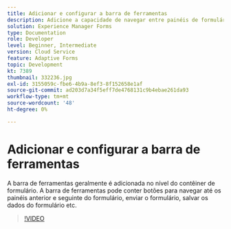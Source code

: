 ```yaml
---
title: Adicionar e configurar a barra de ferramentas
description: Adicione a capacidade de navegar entre painéis de formulário.
solution: Experience Manager Forms
type: Documentation
role: Developer
level: Beginner, Intermediate
version: Cloud Service
feature: Adaptive Forms
topic: Development
kt: 7389
thumbnail: 332236.jpg
exl-id: 3155059c-fbe6-4b9a-8ef3-8f152658e1af
source-git-commit: ad203d7a34f5eff7de4768131c9b4ebae261da93
workflow-type: tm+mt
source-wordcount: '48'
ht-degree: 0%

---
```


# Adicionar e configurar a barra de ferramentas

A barra de ferramentas geralmente é adicionada no nível do contêiner de formulário. A barra de ferramentas pode conter botões para navegar até os painéis anterior e seguinte do formulário, enviar o formulário, salvar os dados do formulário etc.

>[!VIDEO](https://video.tv.adobe.com/v/332236?quality=12&learn=on)
